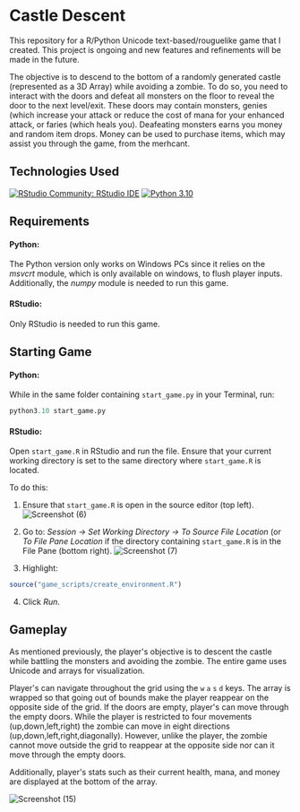 # Castle Descent 

This repository for a R/Python Unicode text-based/rouguelike game that I created. This project is ongoing and new features and refinements will be made in the future. 

The objective is to descend to the bottom of a randomly generated castle (represented as a 3D Array) while avoiding a zombie. To do so, you need to interact with the doors and defeat all monsters on the floor to reveal the door to the next level/exit. These doors may contain monsters, genies (which increase your attack or reduce the cost of mana for your enhanced attack, or faries (which heals you). Deafeating monsters earns you money and random item drops. Money can be used to purchase items, which may assist you through the game, from the merhcant.

## Technologies Used

[![RStudio Community: RStudio IDE](https://img.shields.io/endpoint?url=https%3A%2F%2Frstudio.github.io%2Frstudio-shields%2Fcategory%2Frstudio-ide.json)](https://community.rstudio.com/c/rstudio-ide)
[![Python 3.10](https://img.shields.io/badge/python-3.10-blue.svg)](https://www.python.org/downloads/release/python-3100/)

## Requirements

#### Python:

The Python version only works on Windows PCs since it relies on the *msvcrt* module, which is only available on windows, to flush player inputs. Additionally, the *numpy* module is needed to run this game.

#### RStudio:

Only RStudio is needed to run this game.

## Starting Game

#### Python:

While in the same folder containing `start_game.py` in your Terminal, run:
```python
python3.10 start_game.py
```
#### RStudio:

Open `start_game.R` in RStudio and run the file. Ensure that your current working directory is set to the same directory where `start_game.R` is located.

To do this:

1) Ensure that `start_game.R` is open in the source editor (top left).
![Screenshot (6)](https://user-images.githubusercontent.com/112973674/216412613-58adf35a-0e34-4bfe-87b7-eb87fb9e7806.png)

2) Go to: *Session -> Set Working Directory -> To Source File Location* (or *To File Pane Location* if the directory containing `start_game.R` is in the File Pane (bottom right).
![Screenshot (7)](https://user-images.githubusercontent.com/112973674/216412677-5743579c-9a5b-4417-ac3e-f200f07b6428.png)

3) Highlight:
```R 
source("game_scripts/create_environment.R")
```
4) Click *Run*.

## Gameplay

As mentioned previously, the player's objective is to descent the castle while battling the monsters and avoiding the zombie. The entire game uses Unicode and arrays for visualization. 

Player's can navigate throughout the grid using the `w` `a` `s` `d` keys. The array is wrapped so that going out of bounds make the player reappear on the opposite side of the grid. If the doors are empty, player's can move through the empty doors. While the player is restricted to four movements (up,down,left,right) the zombie can move in eight directions (up,down,left,right,diagonally). However, unlike the player, the zombie cannot move outside the grid to reappear at the opposite side nor can it move through the empty doors.

Additionally, player's stats such as their current health, mana, and money are displayed at the bottom of the array.

![Screenshot (15)](https://user-images.githubusercontent.com/112973674/216421271-c0004950-99bf-46a6-aebc-ae6a22962277.png)


